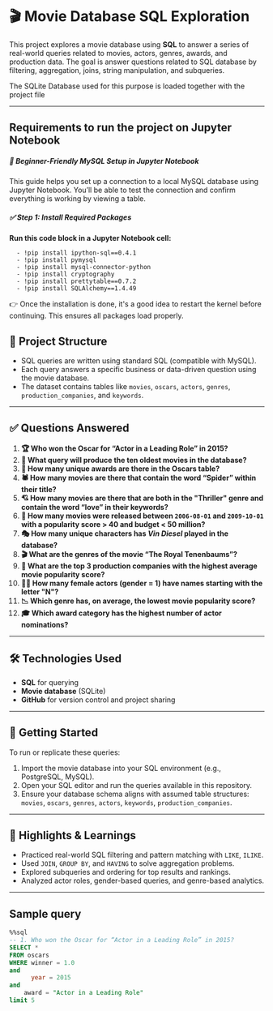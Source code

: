 # 🎬 Movie Database SQL Exploration

This project explores a movie database using **SQL** to answer a series of real-world queries related to movies, actors, genres, awards, and production data. The goal is answer questions related to SQL database by filtering, aggregation, joins, string manipulation, and subqueries.

The SQLite Database used for this purpose is loaded together with the project file

---

## Requirements to run the project on Jupyter Notebook

##### 🧾 Beginner-Friendly MySQL Setup in Jupyter Notebook
This guide helps you set up a connection to a local MySQL database using Jupyter Notebook. You’ll be able to test the connection and confirm everything is working by viewing a table.


##### ✅ Step 1: Install Required Packages

**Run this code block in a Jupyter Notebook cell:**

      - !pip install ipython-sql==0.4.1
      - !pip install pymysql
      - !pip install mysql-connector-python
      - !pip install cryptography
      - !pip install prettytable==0.7.2
      - !pip install SQLAlchemy==1.4.49

👉 Once the installation is done, it's a good idea to restart the kernel before continuing. This ensures all packages load properly.



## 📂 Project Structure

- SQL queries are written using standard SQL (compatible with MySQL).
- Each query answers a specific business or data-driven question using the movie database.
- The dataset contains tables like `movies`, `oscars`, `actors`, `genres`, `production_companies`, and `keywords`.

---

## ✅ Questions Answered

1. **🏆 Who won the Oscar for “Actor in a Leading Role” in 2015?**
2. **🎥 What query will produce the ten oldest movies in the database?**
3. **🏅 How many unique awards are there in the Oscars table?**
4. **🕷️ How many movies are there that contain the word “Spider” within their title?**
5. **💘 How many movies are there that are both in the "Thriller" genre and contain the word “love” in their keywords?**
6. **📅 How many movies were released between `2006-08-01` and `2009-10-01` with a popularity score > 40 and budget < 50 million?**
7. **🎭 How many unique characters has *Vin Diesel* played in the database?**
8. **🎬 What are the genres of the movie “The Royal Tenenbaums”?**
9. **🏢 What are the top 3 production companies with the highest average movie popularity score?**
10. **👩‍🎤 How many female actors (gender = 1) have names starting with the letter "N"?**
11. **📉 Which genre has, on average, the lowest movie popularity score?**
12. **🎓 Which award category has the highest number of actor nominations?**

---

## 🛠 Technologies Used

- **SQL** for querying
- **Movie database** (SQLite)
- **GitHub** for version control and project sharing

---

## 🚀 Getting Started

To run or replicate these queries:

1. Import the movie database into your SQL environment (e.g., PostgreSQL, MySQL).
2. Open your SQL editor and run the queries available in this repository.
3. Ensure your database schema aligns with assumed table structures: `movies`, `oscars`, `genres`, `actors`, `keywords`, `production_companies`.

---

## 📌 Highlights & Learnings

- Practiced real-world SQL filtering and pattern matching with `LIKE`, `ILIKE`.
- Used `JOIN`, `GROUP BY`, and `HAVING` to solve aggregation problems.
- Explored subqueries and ordering for top results and rankings.
- Analyzed actor roles, gender-based queries, and genre-based analytics.


---
## Sample query
``` sql
%%sql
-- 1. Who won the Oscar for “Actor in a Leading Role” in 2015?
SELECT * 
FROM oscars
WHERE winner = 1.0
and
      year = 2015   
and 
    award = "Actor in a Leading Role"
limit 5

